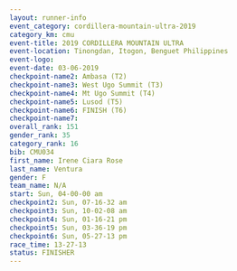 ```yaml
---
layout: runner-info 
event_category: cordillera-mountain-ultra-2019 
category_km: cmu 
event-title: 2019 CORDILLERA MOUNTAIN ULTRA 
event-location: Tinongdan, Itogon, Benguet Philippines 
event-logo: 
event-date: 03-06-2019 
checkpoint-name2: Ambasa (T2) 
checkpoint-name3: West Ugo Summit (T3) 
checkpoint-name4: Mt Ugo Summit (T4) 
checkpoint-name5: Lusod (T5) 
checkpoint-name6: FINISH (T6) 
checkpoint-name7: 
overall_rank: 151
gender_rank: 35
category_rank: 16
bib: CMU034
first_name: Irene Ciara Rose
last_name: Ventura
gender: F
team_name: N/A
start: Sun, 04-00-00 am
checkpoint2: Sun, 07-16-32 am
checkpoint3: Sun, 10-02-08 am
checkpoint4: Sun, 01-16-21 pm
checkpoint5: Sun, 03-36-19 pm
checkpoint6: Sun, 05-27-13 pm
race_time: 13-27-13
status: FINISHER
---
```

